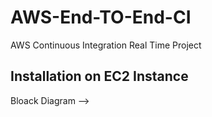 # AWS-End-TO-End-CI
AWS Continuous Integration Real Time Project

## Installation on EC2 Instance

Bloack Diagram -->
